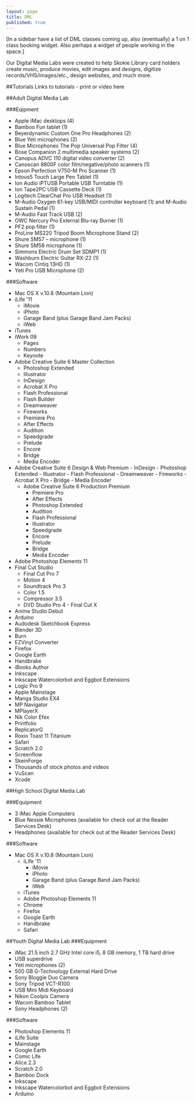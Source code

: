 ```yaml
---
layout: page
title: DML
published: true
---
```


[In a sidebar have a list of DML classes coming up, also (eventually) a 1 on 1 class booking widget. Also perhaps a widget of people working in the space.]

Our Digital Media Labs were created to help Skokie Library card holders create music, produce movies, edit images and designs, digitize records/VHS/images/etc., design websites, and much more.  

##Tutorials
Links to tutorials - print or video here

##Adult Digital Media Lab

###Eqipment

- Apple iMac desktops (4)
- Bamboo Fun tablet (1)
- Beyerdynamic Custom One Pro Headphones (2)
- Blue Yeti microphones (2)
- Blue Microphones The Pop Universal Pop Filter (4)
- Bose Companion 2 multimedia speaker systems (2)
- Canopus ADVC 110 digital video converter (2)
- Canoscan 8800F color film/negative/photo scanners (1)
- Epson Perfection V750-M Pro Scanner (1)
- Intous5 Touch Large Pen Tablet (1)
- Ion Audio iPTUSB Portable USB Turntable (1)
- Ion Tape2PC USB Cassette Deck (1)
- Logitech ClearChat Pro USB Headset (1)
- M-Audio Oxygen 61-key USB/MIDI controller keyboard (1) and M-Audio Sustain Pedal (1)
- M-Audio Fast Track USB (2)
- OWC Nercury Pro External Blu-ray Burner (1)
- PF2 pop filter (1)
- ProLine MS220 Tripod Boom Microphone Stand (2)
- Shure SM57 – microphone (1)
- Shure SM58 microphone (1)
- Simmons Electric Drum Set SDMP1 (1)
- Washburn Electric Guitar RX-22 (1)
- Wacom Cintiq 13HD (1)
- Yeti Pro USB Microphone (2)

###Software

   - Mac OS X v.10.8 (Mountain Lion)
   - iLife '11
       - iMovie
       - iPhoto
       - Garage Band (plus Garage Band Jam Packs)
       - iWeb
   - iTunes
   - iWork 09
       - Pages
       - Numbers
       - Keynote
   - Adobe Creative Suite 6 Master Collection
      -  Photoshop Extended
      -  Illustrator
      -  InDesign
      -  Acrobat X Pro
      -  Flash Professional
      -  Flash Builder
      -  Dreamweaver
      -  Fireworks
      -  Premiere Pro
      -  After Effects
      -  Audition
      -  Speedgrade
      -  Prelude
      -  Encore
      -  Bridge
      -  Media Encoder
  - Adobe Creative Suite 6 Design & Web Premium
        - InDesign
        - Photoshop Extended
        - Illustrator
        - Flash Professional
        - Dreamweaver
        - Fireworks
        - Acrobat X Pro
        - Bridge
        - Media Encoder
    - Adobe Creative Suite 6 Production Premium
       - Premiere Pro
       - After Effects
       - Photoshop Extended
       - Audition
       - Flash Professional
       - Illustrator
       - Speedgrade
       - Encore
       - Prelude
       - Bridge
       - Media Encoder
   - Adobe Photoshop Elements 11
   - Final Cut Studio
       - Final Cut Pro 7
       - Motion 4
       - Soundtrack Pro 3
       - Color 1.5
       - Compressor 3.5
       - DVD Studio Pro 4
    - Final Cut X
   - Anime Studio Debut
   - Arduino
   - Audodesk Sketchbook Express
   - Blender 3D
   - Burn
   - EZVinyl Converter
   - Firefox
   - Google Earth
   - Handbrake
   - iBooks Author
   - Inkscape 
   - Inkscape Watercolorbot and Eggbot Extensions 
   - Logic Pro 9
   - Apple Mainstage
   - Manga Studio EX4
   - MP Navigator
   - MPlayerX
   - Nik Color Efex
   - Printfolio
   - ReplicatorG
   - Roxio Toast 11 Titanium
   - Safari
   - Scratch 2.0
   - Screenflow
   - SkeinForge
   - Thousands of stock photos  and videos
   - VuScan
   - Xcode
 
  

##High School Digital Media Lab

###Equipment

- 3 iMac Apple Computers
- Blue Nessie Microphones (available for check out at the Reader Services Desk)
- Headphones (available for check out at the Reader Services Desk)

###Software

 - Mac OS X v.10.8 (Mountain Lion)
   - iLife '11
       - iMovie
       - iPhoto
       - Garage Band (plus Garage Band Jam Packs)
       - iWeb
   - iTunes
   - Adobe Photoshop Elements 11
   - Chrome
   - Firefox
   - Google Earth
   - Handbrake
   - Safari

##Youth Digital Media Lab
###Equipment
- iMac 21.5 inch 2.7 GHz Intel core i5, 8 GB memory, 1 TB hard drive
- USB superdrive
- Yeti microphones (2)
- 500 GB G-Technology External Hard Drive
- Sony Bloggie Duo Camera
- Sony Tripod VCT-R100
- USB Mini Midi Keyboard
- Nikon Coolpix Camera
- Wacom Bamboo Tablet
- Sony Headphones (2)

###Software
- Photoshop Elements 11
- iLife Suite
- Mainstage
- Google Earth
- Comic Life 
- Alice 2.3
- Scratch 2.0
- Bamboo Dock 
- Inkscape 
- Inkscape Watercolorbot and Eggbot Extensions 
- Arduino
